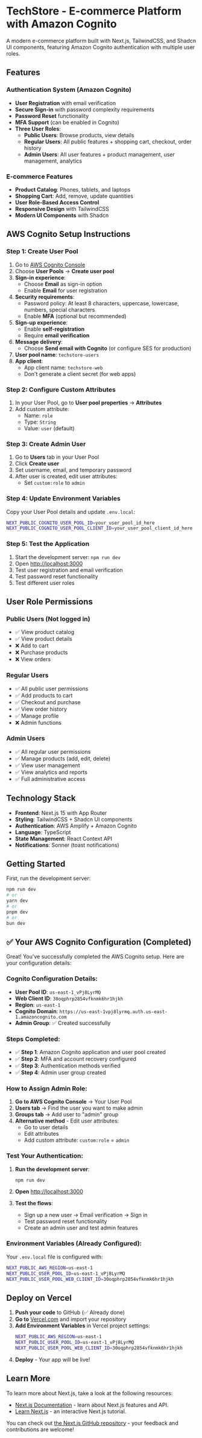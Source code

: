 # TechStore - E-commerce Platform with Amazon Cognito

A modern e-commerce platform built with Next.js, TailwindCSS, and Shadcn UI components, featuring Amazon Cognito authentication with multiple user roles.

## Features

### Authentication System (Amazon Cognito)

-   **User Registration** with email verification
-   **Secure Sign-in** with password complexity requirements
-   **Password Reset** functionality
-   **MFA Support** (can be enabled in Cognito)
-   **Three User Roles**:
    -   **Public Users**: Browse products, view details
    -   **Regular Users**: All public features + shopping cart, checkout, order history
    -   **Admin Users**: All user features + product management, user management, analytics

### E-commerce Features

-   **Product Catalog**: Phones, tablets, and laptops
-   **Shopping Cart**: Add, remove, update quantities
-   **User Role-Based Access Control**
-   **Responsive Design** with TailwindCSS
-   **Modern UI Components** with Shadcn

## AWS Cognito Setup Instructions

### Step 1: Create User Pool

1. Go to [AWS Cognito Console](https://console.aws.amazon.com/cognito/)
2. Choose **User Pools** → **Create user pool**
3. **Sign-in experience**:
    - Choose **Email** as sign-in option
    - Enable **Email** for user registration
4. **Security requirements**:
    - Password policy: At least 8 characters, uppercase, lowercase, numbers, special characters
    - Enable **MFA** (optional but recommended)
5. **Sign-up experience**:
    - Enable **self-registration**
    - Require **email verification**
6. **Message delivery**:
    - Choose **Send email with Cognito** (or configure SES for production)
7. **User pool name**: `techstore-users`
8. **App client**:
    - App client name: `techstore-web`
    - Don't generate a client secret (for web apps)

### Step 2: Configure Custom Attributes

1. In your User Pool, go to **User pool properties** → **Attributes**
2. Add custom attribute:
    - Name: `role`
    - Type: `String`
    - Value: `user` (default)

### Step 3: Create Admin User

1. Go to **Users** tab in your User Pool
2. Click **Create user**
3. Set username, email, and temporary password
4. After user is created, edit user attributes:
    - Set `custom:role` to `admin`

### Step 4: Update Environment Variables

Copy your User Pool details and update `.env.local`:

```bash
NEXT_PUBLIC_COGNITO_USER_POOL_ID=your_user_pool_id_here
NEXT_PUBLIC_COGNITO_USER_POOL_CLIENT_ID=your_user_pool_client_id_here
```

### Step 5: Test the Application

1. Start the development server: `npm run dev`
2. Open [http://localhost:3000](http://localhost:3000)
3. Test user registration and email verification
4. Test password reset functionality
5. Test different user roles

## User Role Permissions

### Public Users (Not logged in)

-   ✅ View product catalog
-   ✅ View product details
-   ❌ Add to cart
-   ❌ Purchase products
-   ❌ View orders

### Regular Users

-   ✅ All public user permissions
-   ✅ Add products to cart
-   ✅ Checkout and purchase
-   ✅ View order history
-   ✅ Manage profile
-   ❌ Admin functions

### Admin Users

-   ✅ All regular user permissions
-   ✅ Manage products (add, edit, delete)
-   ✅ View user management
-   ✅ View analytics and reports
-   ✅ Full administrative access

## Technology Stack

-   **Frontend**: Next.js 15 with App Router
-   **Styling**: TailwindCSS + Shadcn UI components
-   **Authentication**: AWS Amplify + Amazon Cognito
-   **Language**: TypeScript
-   **State Management**: React Context API
-   **Notifications**: Sonner (toast notifications)

## Getting Started

First, run the development server:

```bash
npm run dev
# or
yarn dev
# or
pnpm dev
# or
bun dev
```

## ✅ Your AWS Cognito Configuration (Completed)

Great! You've successfully completed the AWS Cognito setup. Here are your configuration details:

### **Cognito Configuration Details:**

-   **User Pool ID**: `us-east-1_vPj8LyrMQ`
-   **Web Client ID**: `30oqphrp2854vfknmk6hr1hjkh`
-   **Region**: `us-east-1`
-   **Cognito Domain**: `https://us-east-1vpj8lyrmq.auth.us-east-1.amazoncognito.com`
-   **Admin Group**: ✅ Created successfully

### **Steps Completed:**

-   ✅ **Step 1**: Amazon Cognito application and user pool created
-   ✅ **Step 2**: MFA and account recovery configured
-   ✅ **Step 3**: Authentication methods verified
-   ✅ **Step 4**: Admin user group created

### **How to Assign Admin Role:**

1. **Go to AWS Cognito Console** → Your User Pool
2. **Users tab** → Find the user you want to make admin
3. **Groups tab** → Add user to "admin" group
4. **Alternative method** - Edit user attributes:
    - Go to user details
    - Edit attributes
    - Add custom attribute: `custom:role` = `admin`

### **Test Your Authentication:**

1. **Run the development server**:

    ```bash
    npm run dev
    ```

2. **Open** [http://localhost:3000](http://localhost:3000)

3. **Test the flows**:
    - Sign up a new user → Email verification → Sign in
    - Test password reset functionality
    - Create an admin user and test admin features

### **Environment Variables (Already Configured):**

Your `.env.local` file is configured with:

```bash
NEXT_PUBLIC_AWS_REGION=us-east-1
NEXT_PUBLIC_USER_POOL_ID=us-east-1_vPj8LyrMQ
NEXT_PUBLIC_USER_POOL_WEB_CLIENT_ID=30oqphrp2854vfknmk6hr1hjkh
```

## Deploy on Vercel

1. **Push your code** to GitHub (✅ Already done)
2. **Go to** [Vercel.com](https://vercel.com) and import your repository
3. **Add Environment Variables** in Vercel project settings:
    ```bash
    NEXT_PUBLIC_AWS_REGION=us-east-1
    NEXT_PUBLIC_USER_POOL_ID=us-east-1_vPj8LyrMQ
    NEXT_PUBLIC_USER_POOL_WEB_CLIENT_ID=30oqphrp2854vfknmk6hr1hjkh
    ```
4. **Deploy** - Your app will be live!

## Learn More

To learn more about Next.js, take a look at the following resources:

-   [Next.js Documentation](https://nextjs.org/docs) - learn about Next.js features and API.
-   [Learn Next.js](https://nextjs.org/learn) - an interactive Next.js tutorial.

You can check out [the Next.js GitHub repository](https://github.com/vercel/next.js) - your feedback and contributions are welcome!
